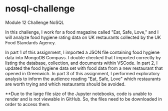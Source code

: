 # nosql-challenge
Module 12 Challenge NoSQL

In this challenge, I work for a food magazine called "Eat, Safe, Love," and I will analyze food hygiene rating data on UK restaurants collected by the UK Food Standards Agency. 

In part 1 of this assignment, I imported a JSON file containing food hygiene data into MongoDB Compass. I double checked that I imported correctly by listing the database, collection, and documents within VSCode. In part 2, I updated the food hygiene data set with food data from a new restaurant that opened in Greenwich. In part 3 of this assignment, I performed exploratory analysis to inform the audience reading "Eat, Safe, Love" which restaurants are worth trying and which restaurants should be avoided. 

**Due to the large file size of the Jupyter notebooks, code is unable to render and is not viewable in GitHub. So, the files need to be downloaded in order to access them.
